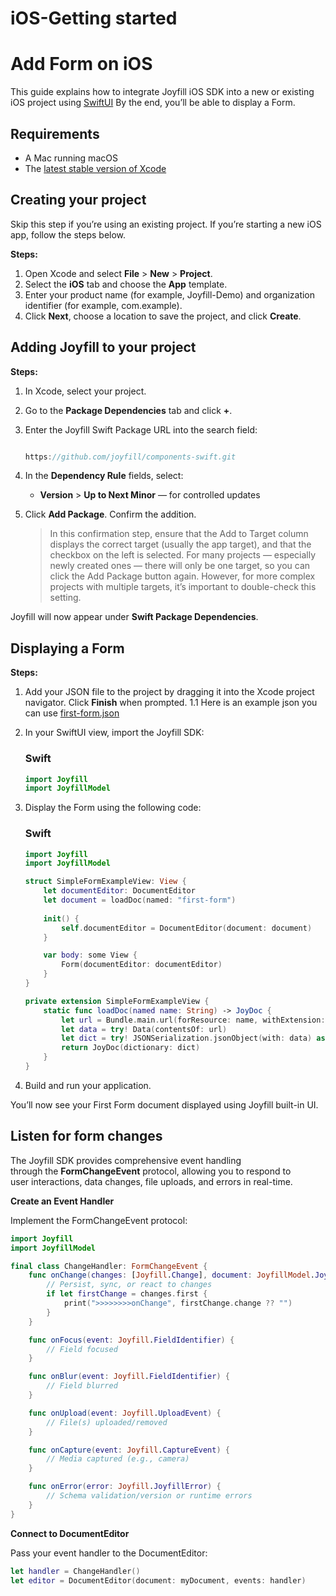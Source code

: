 # iOS-Getting started

# Add Form on iOS

This guide explains how to integrate Joyfill iOS SDK into a new or existing iOS project using [SwiftUI](https://developer.apple.com/documentation/SwiftUI) By the end, you’ll be able to display a Form.

## Requirements

- A Mac running macOS
- The [latest stable version of Xcode](https://developer.apple.com/xcode/)

## Creating your project

Skip this step if you’re using an existing project. If you’re starting a new iOS app, follow the steps below.

**Steps:**

1. Open Xcode and select **File** > **New** > **Project**.
2. Select the **iOS** tab and choose the **App** template.
3. Enter your product name (for example, Joyfill-Demo) and organization identifier (for example, com.example).
4. Click **Next**, choose a location to save the project, and click **Create**.

## Adding Joyfill to your project

**Steps:**

1. In Xcode, select your project.
2. Go to the **Package Dependencies** tab and click **+**.
3. Enter the Joyfill Swift Package URL into the search field:
    
    ```swift
    
    https://github.com/joyfill/components-swift.git
    
    ```
    
4. In the **Dependency Rule** fields, select:
    - **Version** > **Up to Next Minor** — for controlled updates
5. Click **Add Package**. Confirm the addition.
    
    > In this confirmation step, ensure that the Add to Target column displays the correct target (usually the app target), and that the checkbox on the left is selected. For many projects — especially newly created ones — there will only be one target, so you can click the Add Package button again. However, for more complex projects with multiple targets, it’s important to double-check this setting.
    > 

Joyfill will now appear under **Swift Package Dependencies**.

## Displaying a Form

**Steps:**

1. Add your JSON file to the project by dragging it into the Xcode project navigator. Click **Finish** when prompted.
1.1  Here is an example json you can use [first-form.json](https://github.com/joyfill/components-swift/blob/update-readme-file/JoyfillSwiftUIExample/JoyfillExample/Simple%20Form%20Example/first-form.json)
2. In your SwiftUI view, import the Joyfill SDK:
    
    ### Swift
    
    ```swift
    import Joyfill
    import JoyfillModel
    ```
    
3. Display the Form using the following code:
    
    ### Swift
    
    ```swift
    import Joyfill
    import JoyfillModel
    
    struct SimpleFormExampleView: View {
        let documentEditor: DocumentEditor
        let document = loadDoc(named: "first-form")
        
        init() {
            self.documentEditor = DocumentEditor(document: document)
        }
    
        var body: some View {
            Form(documentEditor: documentEditor)
        }
    }
    
    private extension SimpleFormExampleView {
        static func loadDoc(named name: String) -> JoyDoc {
            let url = Bundle.main.url(forResource: name, withExtension: "json")!
            let data = try! Data(contentsOf: url)
            let dict = try! JSONSerialization.jsonObject(with: data) as! [String: Any]
            return JoyDoc(dictionary: dict)
        }
    }
    ```
    
4. Build and run your application.

You’ll now see your First Form document displayed using Joyfill built-in UI.

## Listen for form changes

The Joyfill SDK provides comprehensive event handling through the **FormChangeEvent** protocol, allowing you to respond to user interactions, data changes, file uploads, and errors in real-time.

**Create an Event Handler**

Implement the FormChangeEvent protocol:

```swift
import Joyfill
import JoyfillModel

final class ChangeHandler: FormChangeEvent {
    func onChange(changes: [Joyfill.Change], document: JoyfillModel.JoyDoc) {
        // Persist, sync, or react to changes
        if let firstChange = changes.first {
            print(">>>>>>>>onChange", firstChange.change ?? "")
        }
    }

    func onFocus(event: Joyfill.FieldIdentifier) {
        // Field focused
    }

    func onBlur(event: Joyfill.FieldIdentifier) {
        // Field blurred
    }

    func onUpload(event: Joyfill.UploadEvent) {
        // File(s) uploaded/removed
    }

    func onCapture(event: Joyfill.CaptureEvent) {
        // Media captured (e.g., camera)
    }

    func onError(error: Joyfill.JoyfillError) {
        // Schema validation/version or runtime errors
    }
}
```

**Connect to DocumentEditor**

Pass your event handler to the DocumentEditor:

```swift
let handler = ChangeHandler()
let editor = DocumentEditor(document: myDocument, events: handler)
```